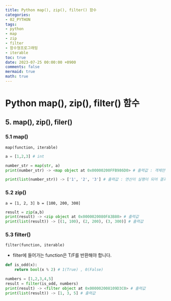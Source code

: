 ```yaml
---
title: Python map(), zip(), filter() 함수
categories:
- 02_PYTHON
tags:
- python
- map
- zip
- filter
- 함수형프로그래밍
- iterable
toc: true
date: 2023-07-25 00:00:00 +0900
comments: false
mermaid: true
math: true
---
```

# Python map(), zip(), filter() 함수

## 5. map(), zip(), filer()
### 5.1 map()
`map(function, iterable)`

```python
a = [1,2,3] # int

number_str = map(str, a)
print(number_str) -> <map object at 0x00000200FFB986D0> # 출력값 : 객체만 만들었기 때문에 주소가 출력

print(list(number_str)) -> ['1', '2', '3'] # 출력값 : 연산이 실행이 되어 결과가 나옴
```

### 5.2 zip()
`a = [1, 2, 3] b = [100, 200, 300] `
```python
result = zip(a,b)
print(result) -> <zip object at 0x0000020080FA3B80> # 출력값
print(list(result)) -> [(1, 100), (2, 200), (3, 300)] # 출력값
```

### 5.3 filter()
`filter(function, iterable)`
- filter에 들어가는 function은 T/F를 반환해야 합니다.

```python
def is_odd(x):
    return bool(x % 2) # 1(True) , 0(False)
```

```python
numbers = [1,2,3,4,5]
result = filter(is_odd, numbers)
print(result) -> <filter object at 0x000002008109D3C0> # 출력값
print(list(result)) -> [1, 3, 5] # 출력값
```
